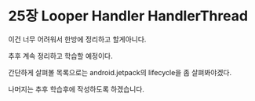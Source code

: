 # 25장 Looper Handler HandlerThread

이건 너무 어려워서 한방에 정리하고 할게아니다. 

추후 계속 정리하고 학습할 예정이다.

간단하게 살펴볼 목록으로는 android.jetpack의 lifecycle을 좀 살펴봐야겠다.

나머지는 추후 학습후에 작성하도록 하겠습니다.